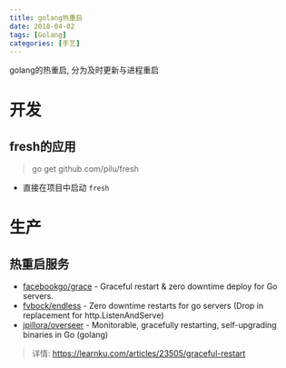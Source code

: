 ```yaml
---
title: golang热重启
date: 2018-04-02
tags: [Golang]
categories: [手艺]
---
```

golang的热重启, 分为及时更新与进程重启

<!--more-->

# 开发
## fresh的应用
> go get github.com/pilu/fresh

- 直接在项目中启动
`
    fresh
`

# 生产
## 热重启服务

- [facebookgo/grace](https://github.com/facebookarchive/grace) - Graceful restart & zero downtime deploy for Go servers.
- [fvbock/endless](https://github.com/fvbock/endless) - Zero downtime restarts for go servers (Drop in replacement for http.ListenAndServe)
- [jpillora/overseer](https://github.com/jpillora/overseer) - Monitorable, gracefully restarting, self-upgrading binaries in Go (golang)

> 详情: https://learnku.com/articles/23505/graceful-restart



